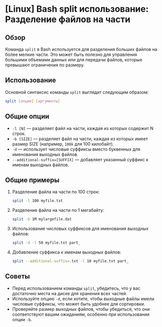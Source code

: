 # [Linux] Bash split использование: Разделение файлов на части

## Обзор
Команда `split` в Bash используется для разделения больших файлов на более мелкие части. Это может быть полезно для управления большими объемами данных или для передачи файлов, которые превышают ограничения по размеру.

## Использование
Основной синтаксис команды `split` выглядит следующим образом:

```bash
split [опции] [аргументы]
```

## Общие опции
- `-l [N]` — разделяет файл на части, каждая из которых содержит N строк.
- `-b [SIZE]` — разделяет файл на части, каждая из которых имеет размер SIZE (например, `100k` для 100 килобайт).
- `-d` — использует числовые суффиксы вместо буквенных для именования выходных файлов.
- `--additional-suffix=[SUFFIX]` — добавляет указанный суффикс к именам выходных файлов.

## Общие примеры
1. Разделение файла на части по 100 строк:
   ```bash
   split -l 100 myfile.txt
   ```

2. Разделение файла на части по 1 мегабайту:
   ```bash
   split -b 1M mylargefile.dat
   ```

3. Использование числовых суффиксов для именования выходных файлов:
   ```bash
   split -d -l 50 myfile.txt part_
   ```

4. Добавление суффикса к именам выходных файлов:
   ```bash
   split --additional-suffix=.txt -l 10 myfile.txt part_
   ```

## Советы
- Перед использованием команды `split`, убедитесь, что у вас достаточно места на диске для хранения всех частей.
- Используйте опцию `-d`, если хотите, чтобы выходные файлы имели числовые суффиксы, что может быть удобнее для сортировки.
- Проверяйте размер выходных файлов, чтобы убедиться, что они соответствуют вашим ожиданиям, особенно при использовании опции `-b`.